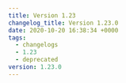 ```yaml
---
title: Version 1.23
changelog_title: Version 1.23.0
date: 2020-10-20 16:38:34 +0000
tags:
  - changelogs
  - 1.23
  - deprecated
version: 1.23.0
---
```


<script src="https://gist.github.com/spinnaker-release/94280a2b615adccd975eed73359023ac.js?file=1.23.0.md"></script>
